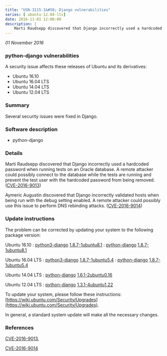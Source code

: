 ```yaml
---
title: "USN-3115-1&#58; Django vulnerabilities"
series: [ ubuntu-12.04-lts]
date: 2016-11-01 12:00:00
description: |
    Marti Raudsepp discovered that Django incorrectly used a hardcoded password when running tests on an Oracle database. A remote attacker could possibly connect to the database while the tests are running and prevent the test user with the hardcoded password from being removed. ([CVE-2016-9013](http://people.ubuntu.com/~ubuntu-security/cve/CVE-2016-9013))
--- 
```

 
 

*01 November 2016*

### python-django vulnerabilities

A security issue affects these releases of Ubuntu and its derivatives:

* Ubuntu 16.10
* Ubuntu 16.04 LTS
* Ubuntu 14.04 LTS
* Ubuntu 12.04 LTS

### Summary

Several security issues were fixed in Django. 

### Software description

* python-django 

### Details

Marti Raudsepp discovered that Django incorrectly used a hardcoded password when running tests on an Oracle database. A remote attacker could possibly connect to the database while the tests are running and prevent the test user with the hardcoded password from being removed. ([CVE-2016-9013](http://people.ubuntu.com/~ubuntu-security/cve/CVE-2016-9013))

Aymeric Augustin discovered that Django incorrectly validated hosts when being run with the debug setting enabled. A remote attacker could possibly use this issue to perform DNS rebinding attacks. ([CVE-2016-9014](http://people.ubuntu.com/~ubuntu-security/cve/CVE-2016-9014)) 

### Update instructions

The problem can be corrected by updating your system to the following package version:

Ubuntu 16.10
 : [python3-django](https://launchpad.net/ubuntu/+source/python-django) <span> [1.8.7-1ubuntu8.1](https://launchpad.net/ubuntu/+source/python-django/1.8.7-1ubuntu8.1) </span> 
 : [python-django](https://launchpad.net/ubuntu/+source/python-django) <span> [1.8.7-1ubuntu8.1](https://launchpad.net/ubuntu/+source/python-django/1.8.7-1ubuntu8.1) </span> 

Ubuntu 16.04 LTS
 : [python3-django](https://launchpad.net/ubuntu/+source/python-django) <span> [1.8.7-1ubuntu5.4](https://launchpad.net/ubuntu/+source/python-django/1.8.7-1ubuntu5.4) </span> 
 : [python-django](https://launchpad.net/ubuntu/+source/python-django) <span> [1.8.7-1ubuntu5.4](https://launchpad.net/ubuntu/+source/python-django/1.8.7-1ubuntu5.4) </span> 

Ubuntu 14.04 LTS
 : [python-django](https://launchpad.net/ubuntu/+source/python-django) <span> [1.6.1-2ubuntu0.16](https://launchpad.net/ubuntu/+source/python-django/1.6.1-2ubuntu0.16) </span> 

Ubuntu 12.04 LTS
 : [python-django](https://launchpad.net/ubuntu/+source/python-django) <span> [1.3.1-4ubuntu1.22](https://launchpad.net/ubuntu/+source/python-django/1.3.1-4ubuntu1.22) </span> 

To update your system, please follow these instructions: [https://wiki.ubuntu.com/Security/Upgrades](https://wiki.ubuntu.com/Security/Upgrades).

In general, a standard system update will make all the necessary changes. 

### References

 
 [CVE-2016-9013](http://people.ubuntu.com/~ubuntu-security/cve/CVE-2016-9013), 

 [CVE-2016-9014](http://people.ubuntu.com/~ubuntu-security/cve/CVE-2016-9014)
 

